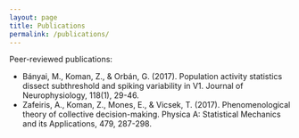 ```yaml
---
layout: page
title: Publications
permalink: /publications/
---
```


Peer-reviewed publications:

* Bányai, M., Koman, Z., & Orbán, G. (2017). Population activity statistics dissect subthreshold and spiking variability in V1. Journal of Neurophysiology, 118(1), 29-46.
* Zafeiris, A., Koman, Z., Mones, E., & Vicsek, T. (2017). Phenomenological theory of collective decision-making. Physica A: Statistical Mechanics and its Applications, 479, 287-298.
